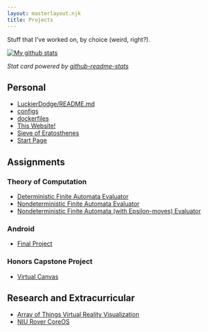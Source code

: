 ```yaml
---
layout: masterlayout.njk
title: Projects
---
```

Stuff that I've worked on, by choice (weird, right?).

[![My github stats](https://github-readme-stats.vercel.app/api?username=luckierdodge&count_private=true&show_icons=true&theme=dark)](https://github.com/anuraghazra/github-readme-stats)

_Stat card powered by [github-readme-stats](https://github.com/anuraghazra/github-readme-stats)_

## Personal

* [LuckierDodge/README.md](https://github.com/LuckierDodge/LuckierDodge)
* [configs](https://github.com/LuckierDodge/configs)
* [dockerfiles](https://github.com/LuckierDodge/dockerfiles)
* [This Website!](https://github.com/LuckierDodge/website)
* [Sieve of Eratosthenes](https://github.com/LuckierDodge/eratosthenes-sieve)
* [Start Page](https://github.com/LuckierDodge/Start-Page)

## Assignments

### Theory of Computation

* [Deterministic Finite Automata Evaluator](https://github.com/LuckierDodge/DFA_Evaluator)
* [Nondeterministic Finite Automata Evaluator](https://github.com/LuckierDodge/NFA_Evaluator)
* [Nondeterministic Finite Automata (with Epsilon-moves) Evaluator](https://github.com/LuckierDodge/NFAE_Evaluator)

### Android

* [Final Project](https://github.com/LuckierDodge/AndroidFinalProject)

### Honors Capstone Project

* [Virtual Canvas](https://github.com/ddiLab/VirtualCanvas)

## Research and Extracurricular

* [Array of Things Virtual Reality Visualization](https://github.com/LuckierDodge/AoT_VR_Visualization)
* [NIU Rover CoreOS](https://github.com/NIURoverTeam/RoverCoreOS)
